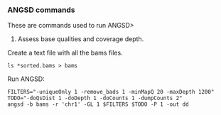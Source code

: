 ### ANGSD commands

These are commands used to run ANGSD>

1. Assess base qualities and coverage depth.

  Create a text file with all the bams files.

  ```ls *sorted.bams > bams```

  Run ANGSD:
```
FILTERS="-uniqueOnly 1 -remove_bads 1 -minMapQ 20 -maxDepth 1200"
TODO="-doQsDist 1 -doDepth 1 -doCounts 1 -dumpCounts 2"
angsd -b bams -r 'chr1' -GL 1 $FILTERS $TODO -P 1 -out dd
```
